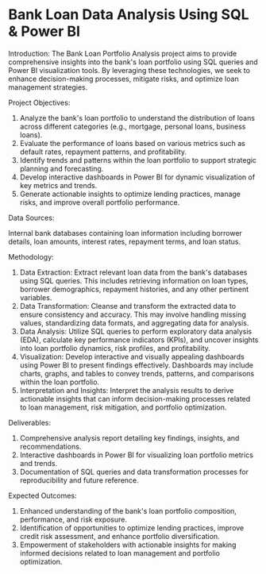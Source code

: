 
# Bank Loan Data Analysis Using SQL & Power BI

Introduction:
The Bank Loan Portfolio Analysis project aims to provide comprehensive insights into the bank's loan portfolio using SQL queries and Power BI visualization tools. By leveraging these technologies, we seek to enhance decision-making processes, mitigate risks, and optimize loan management strategies.

Project Objectives:

1. Analyze the bank's loan portfolio to understand the distribution of loans across different categories (e.g., mortgage, personal loans, business loans).
2. Evaluate the performance of loans based on various metrics such as default rates, repayment patterns, and profitability.
3. Identify trends and patterns within the loan portfolio to support strategic planning and forecasting.
4. Develop interactive dashboards in Power BI for dynamic visualization of key metrics and trends.
5. Generate actionable insights to optimize lending practices, manage risks, and improve overall portfolio performance.

Data Sources:

Internal bank databases containing loan information including borrower details, loan amounts, interest rates, repayment terms, and loan status.

Methodology:

1. Data Extraction: Extract relevant loan data from the bank's databases using SQL queries. This includes retrieving information on loan types, borrower demographics, repayment histories, and any other pertinent variables.
2. Data Transformation: Cleanse and transform the extracted data to ensure consistency and accuracy. This may involve handling missing values, standardizing data formats, and aggregating data for analysis.
3. Data Analysis: Utilize SQL queries to perform exploratory data analysis (EDA), calculate key performance indicators (KPIs), and uncover insights into loan portfolio dynamics, risk profiles, and profitability.
4. Visualization: Develop interactive and visually appealing dashboards using Power BI to present findings effectively. Dashboards may include charts, graphs, and tables to convey trends, patterns, and comparisons within the loan portfolio.
5. Interpretation and Insights: Interpret the analysis results to derive actionable insights that can inform decision-making processes related to loan management, risk mitigation, and portfolio optimization.

Deliverables:

1. Comprehensive analysis report detailing key findings, insights, and recommendations.
2. Interactive dashboards in Power BI for visualizing loan portfolio metrics and trends.
3. Documentation of SQL queries and data transformation processes for reproducibility and future reference.

Expected Outcomes:

1. Enhanced understanding of the bank's loan portfolio composition, performance, and risk exposure.
2. Identification of opportunities to optimize lending practices, improve credit risk assessment, and enhance portfolio diversification.
3. Empowerment of stakeholders with actionable insights for making informed decisions related to loan management and portfolio optimization.

